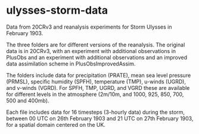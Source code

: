 # ulysses-storm-data
Data from 20CRv3 and reanalysis experiments for Storm Ulysses in February 1903.
 
The three folders are for different versions of the reanalysis. The original data is in 20CRv3, with an experiment with additional observations in PlusObs and an experiment with additional observations and an improved data assimilation scheme in PlusObsImprovedAssim.
 
The folders include data for precipitation (PRATE), mean sea level pressure (PRMSL), specific humidity (SPFH), temperature (TMP), u-winds (UGRD), and v-winds (VGRD). For SPFH, TMP, UGRD, and VGRD these are available for different levels in the atmosphere (2m/10m, and 1000, 925, 850, 700, 500 and 400mb).
 
Each file includes data for 16 timesteps (3-hourly data) during the storm, between 00 UTC on 26th February 1903 and 21 UTC on 27th February 1903, for a spatial domain centered on the UK.
